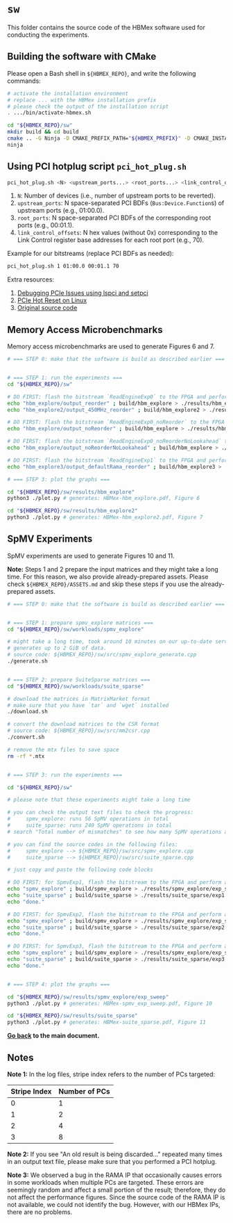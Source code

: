 # `sw`

This folder contains the source code of the HBMex software used for conducting the experiments.

## Building the software with CMake

Please open a Bash shell in `${HBMEX_REPO}`, and write the following commands:

```bash
# activate the installation environment
# replace ... with the HBMex installation prefix
# please check the output of the installation script
. .../bin/activate-hbmex.sh

cd "${HBMEX_REPO}/sw"
mkdir build && cd build
cmake .. -G Ninja -D CMAKE_PREFIX_PATH="${HBMEX_PREFIX}" -D CMAKE_INSTALL_PREFIX="${HBMEX_PREFIX}"
ninja
```

## Using PCI hotplug script `pci_hot_plug.sh`
```bash
pci_hot_plug.sh <N> <upstream_ports...> <root_ports...> <link_control_offsets...>
```

1. `N`: Number of devices (i.e., number of upstream ports to be reverted).
2. `upstream_ports`: N space-separated PCI BDFs (`Bus:Device.Function`s) of upstream ports (e.g., 01:00.0).
3. `root_ports`: N space-separated PCI BDFs of the corresponding root ports (e.g., 00:01.1).
4. `link_control_offsets`: N hex values (without 0x) corresponding to the Link Control register base addresses for each root port (e.g., 70).

Example for our bitstreams (replace PCI BDFs as needed):

```bash
pci_hot_plug.sh 1 01:00.0 00:01.1 70
```

Extra resources:
1. [Debugging PCIe Issues using lspci and setpci](https://adaptivesupport.amd.com/s/article/1148199)
2. [PCIe Hot Reset on Linux](https://alexforencich.com/wiki/en/pcie/hot-reset-linux)
3. [Original source code](https://github.com/fpgasystems/sgrt/blob/main/cli/program/pci_hot_plug.sh)

## Memory Access Microbenchmarks

Memory access microbenchmarks are used to generate Figures 6 and 7.

```bash
# === STEP 0: make that the software is build as described earlier ===


# === STEP 1: run the experiments ===
cd "${HBMEX_REPO}/sw"

# DO FIRST: flash the bitstream `ReadEngineExp0` to the FPGA and perform a PCI hotplug
echo "hbm_explore/output_reorder" ; build/hbm_explore > ./results/hbm_explore/output_reorder.txt
echo "hbm_explore2/output_450MHz_reorder" ; build/hbm_explore2 > ./results/hbm_explore2/output_450MHz_reorder.txt

# DO FIRST: flash the bitstream `ReadEngineExp0_noReorder` to the FPGA and perform a PCI hotplug
echo "hbm_explore/output_noReorder" ; build/hbm_explore > ./results/hbm_explore/output_noReorder.txt

# DO FIRST: flash the bitstream `ReadEngineExp0_noReorderNoLookahead` to the FPGA and perform a PCI hotplug
echo "hbm_explore/output_noReorderNoLookahead" ; build/hbm_explore > ./results/hbm_explore/output_noReorderNoLookahead.txt

# DO FIRST: flash the bitstream `ReadEngineExp1` to the FPGA and perform a PCI hotplug
echo "hbm_explore3/output_defaultRama_reorder" ; build/hbm_explore3 > ./results/hbm_explore3/output_defaultRama_reorder.txt

# === STEP 3: plot the graphs ===

cd "${HBMEX_REPO}/sw/results/hbm_explore"
python3 ./plot.py # generates: HBMex-hbm_explore.pdf, Figure 6

cd "${HBMEX_REPO}/sw/results/hbm_explore2"
python3 ./plot.py # generates: HBMex-hbm_explore2.pdf, Figure 7

```

## SpMV Experiments

SpMV experiments are used to generate Figures 10 and 11.

**Note:** Steps 1 and 2 prepare the input matrices and they might take a long time.
For this reason, we also provide already-prepared assets.
Please check `${HBMEX_REPO}/ASSETS.md` and skip these steps if you use the already-prepared assets.

```bash
# === STEP 0: make that the software is build as described earlier ===


# === STEP 1: prepare spmv_explore matrices ===
cd "${HBMEX_REPO}/sw/workloads/spmv_explore"

# might take a long time, took around 10 minutes on our up-to-date server.
# generates up to 2 GiB of data.
# source code: ${HBMEX_REPO}/sw/src/spmv_explore_generate.cpp
./generate.sh


# === STEP 2: prepare SuiteSparse matrices ===
cd "${HBMEX_REPO}/sw/workloads/suite_sparse"

# download the matrices in MatrixMarket format
# make sure that you have `tar` and `wget` installed
./download.sh

# convert the download matrices to the CSR format
# source code: ${HBMEX_REPO}/sw/src/mm2csr.cpp
./convert.sh

# remove the mtx files to save space
rm -rf *.mtx


# === STEP 3: run the experiments ===

cd "${HBMEX_REPO}/sw"

# please note that these experiments might take a long time

# you can check the output text files to check the progress:
#     spmv_explore: runs 56 SpMV operations in total
#     suite_sparse: runs 240 SpMV operations in total
# search "Total number of mismatches" to see how many SpMV operations are complete

# you can find the source codes in the following files:
#     spmv_explore --> ${HBMEX_REPO}/sw/src/spmv_explore.cpp
#     suite_sparse --> ${HBMEX_REPO}/sw/src/suite_sparse.cpp

# just copy and paste the following code blocks

# DO FIRST: for SpmvExp1, flash the bitstream to the FPGA and perform a PCI hotplug
echo "spmv_explore" ; build/spmv_explore > ./results/spmv_explore/exp_sweep/exp1.txt
echo "suite_sparse" ; build/suite_sparse > ./results/suite_sparse/exp1.txt
echo "done."

# DO FIRST: for SpmvExp2, flash the bitstream to the FPGA and perform a PCI hotplug
echo "spmv_explore" ; build/spmv_explore > ./results/spmv_explore/exp_sweep/exp2.txt
echo "suite_sparse" ; build/suite_sparse > ./results/suite_sparse/exp2.txt
echo "done."

# DO FIRST: for SpmvExp3, flash the bitstream to the FPGA and perform a PCI hotplug
echo "spmv_explore" ; build/spmv_explore > ./results/spmv_explore/exp_sweep/exp3.txt
echo "suite_sparse" ; build/suite_sparse > ./results/suite_sparse/exp3.txt
echo "done."


# === STEP 4: plot the graphs ===

cd "${HBMEX_REPO}/sw/results/spmv_explore/exp_sweep"
python3 ./plot.py # generates: HBMex-spmv_exp_sweep.pdf, Figure 10

cd "${HBMEX_REPO}/sw/results/suite_sparse"
python3 ./plot.py # generates: HBMex-suite_sparse.pdf, Figure 11

```

**[Go back](../README.md#step-4-running-the-experiments) to the main document.**

## Notes

**Note 1:** In the log files, stripe index refers to the number of PCs targeted:

| Stripe Index | Number of PCs |
|--------------|---------------|
| 0            | 1             |
| 1            | 2             |
| 2            | 4             |
| 3            | 8             |

**Note 2:** If you see "An old result is being discarded..." repeated many times in an output text file, please make sure that you performed a PCI hotplug.

**Note 3:** We observed a bug in the RAMA IP that occasionally causes errors in some workloads when multiple PCs are targeted.
These errors are seemingly random and affect a small portion of the result; therefore, they do not affect the performance figures.
Since the source code of the RAMA IP is not available, we could not identify the bug.
However, with our HBMex IPs, there are no problems.
